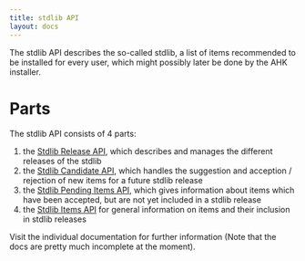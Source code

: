 ```yaml
---
title: stdlib API
layout: docs
---
```

The stdlib API describes the so-called stdlib, a list of items recommended to be installed for every user, which might possibly later be done by the AHK installer.

# Parts
The stdlib API consists of 4 parts:

1. the [Stdlib Release API](releases.html), which describes and manages the different releases of the stdlib
2. the [Stdlib Candidate API](candidates.html), which handles the suggestion and acception / rejection of new items for a future stdlib release
3. the [Stdlib Pending Items API](pending.html), which gives information about items which have been accepted, but are not yet included in a stdlib release
4. the [Stdlib Items API](items.html) for general information on items and their inclusion in stdlib releases

Visit the individual documentation for further information (Note that the docs are pretty much incomplete at the moment).